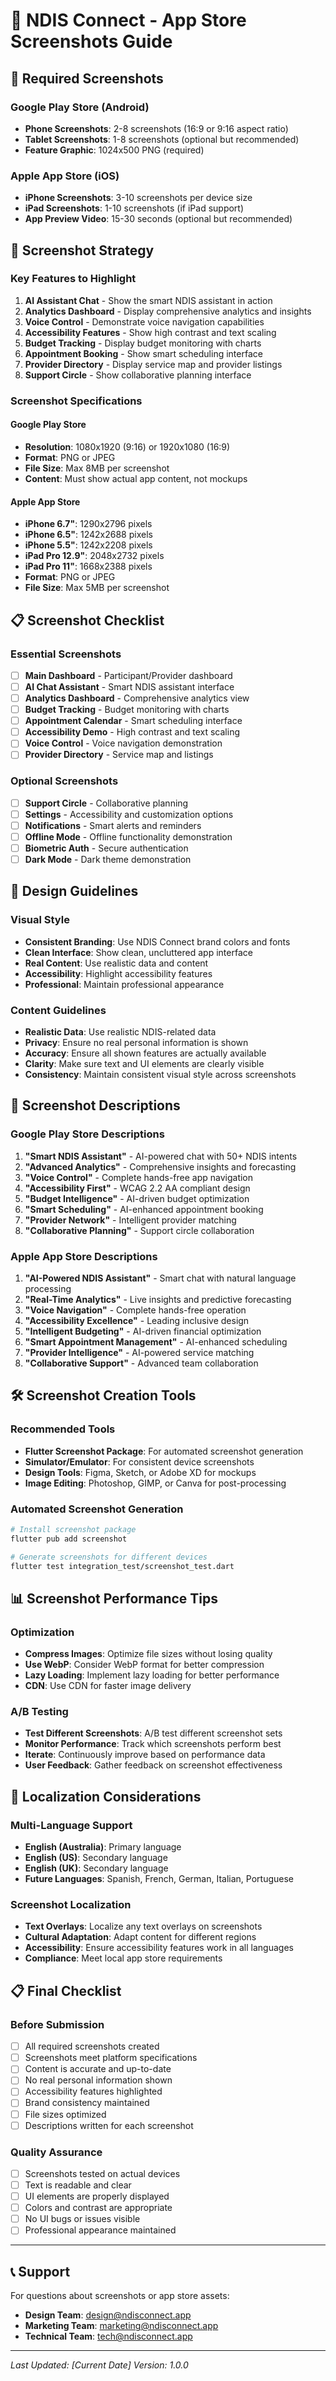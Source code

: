 # 📸 NDIS Connect - App Store Screenshots Guide

## 📱 Required Screenshots

### Google Play Store (Android)
- **Phone Screenshots**: 2-8 screenshots (16:9 or 9:16 aspect ratio)
- **Tablet Screenshots**: 1-8 screenshots (optional but recommended)
- **Feature Graphic**: 1024x500 PNG (required)

### Apple App Store (iOS)
- **iPhone Screenshots**: 3-10 screenshots per device size
- **iPad Screenshots**: 1-10 screenshots (if iPad support)
- **App Preview Video**: 15-30 seconds (optional but recommended)

## 🎯 Screenshot Strategy

### Key Features to Highlight
1. **AI Assistant Chat** - Show the smart NDIS assistant in action
2. **Analytics Dashboard** - Display comprehensive analytics and insights
3. **Voice Control** - Demonstrate voice navigation capabilities
4. **Accessibility Features** - Show high contrast and text scaling
5. **Budget Tracking** - Display budget monitoring with charts
6. **Appointment Booking** - Show smart scheduling interface
7. **Provider Directory** - Display service map and provider listings
8. **Support Circle** - Show collaborative planning interface

### Screenshot Specifications

#### Google Play Store
- **Resolution**: 1080x1920 (9:16) or 1920x1080 (16:9)
- **Format**: PNG or JPEG
- **File Size**: Max 8MB per screenshot
- **Content**: Must show actual app content, not mockups

#### Apple App Store
- **iPhone 6.7"**: 1290x2796 pixels
- **iPhone 6.5"**: 1242x2688 pixels
- **iPhone 5.5"**: 1242x2208 pixels
- **iPad Pro 12.9"**: 2048x2732 pixels
- **iPad Pro 11"**: 1668x2388 pixels
- **Format**: PNG or JPEG
- **File Size**: Max 5MB per screenshot

## 📋 Screenshot Checklist

### Essential Screenshots
- [ ] **Main Dashboard** - Participant/Provider dashboard
- [ ] **AI Chat Assistant** - Smart NDIS assistant interface
- [ ] **Analytics Dashboard** - Comprehensive analytics view
- [ ] **Budget Tracking** - Budget monitoring with charts
- [ ] **Appointment Calendar** - Smart scheduling interface
- [ ] **Accessibility Demo** - High contrast and text scaling
- [ ] **Voice Control** - Voice navigation demonstration
- [ ] **Provider Directory** - Service map and listings

### Optional Screenshots
- [ ] **Support Circle** - Collaborative planning
- [ ] **Settings** - Accessibility and customization options
- [ ] **Notifications** - Smart alerts and reminders
- [ ] **Offline Mode** - Offline functionality demonstration
- [ ] **Biometric Auth** - Secure authentication
- [ ] **Dark Mode** - Dark theme demonstration

## 🎨 Design Guidelines

### Visual Style
- **Consistent Branding**: Use NDIS Connect brand colors and fonts
- **Clean Interface**: Show clean, uncluttered app interface
- **Real Content**: Use realistic data and content
- **Accessibility**: Highlight accessibility features
- **Professional**: Maintain professional appearance

### Content Guidelines
- **Realistic Data**: Use realistic NDIS-related data
- **Privacy**: Ensure no real personal information is shown
- **Accuracy**: Ensure all shown features are actually available
- **Clarity**: Make sure text and UI elements are clearly visible
- **Consistency**: Maintain consistent visual style across screenshots

## 📝 Screenshot Descriptions

### Google Play Store Descriptions
1. **"Smart NDIS Assistant"** - AI-powered chat with 50+ NDIS intents
2. **"Advanced Analytics"** - Comprehensive insights and forecasting
3. **"Voice Control"** - Complete hands-free app navigation
4. **"Accessibility First"** - WCAG 2.2 AA compliant design
5. **"Budget Intelligence"** - AI-driven budget optimization
6. **"Smart Scheduling"** - AI-enhanced appointment booking
7. **"Provider Network"** - Intelligent provider matching
8. **"Collaborative Planning"** - Support circle collaboration

### Apple App Store Descriptions
1. **"AI-Powered NDIS Assistant"** - Smart chat with natural language processing
2. **"Real-Time Analytics"** - Live insights and predictive forecasting
3. **"Voice Navigation"** - Complete hands-free operation
4. **"Accessibility Excellence"** - Leading inclusive design
5. **"Intelligent Budgeting"** - AI-driven financial optimization
6. **"Smart Appointment Management"** - AI-enhanced scheduling
7. **"Provider Intelligence"** - AI-powered service matching
8. **"Collaborative Support"** - Advanced team collaboration

## 🛠️ Screenshot Creation Tools

### Recommended Tools
- **Flutter Screenshot Package**: For automated screenshot generation
- **Simulator/Emulator**: For consistent device screenshots
- **Design Tools**: Figma, Sketch, or Adobe XD for mockups
- **Image Editing**: Photoshop, GIMP, or Canva for post-processing

### Automated Screenshot Generation
```bash
# Install screenshot package
flutter pub add screenshot

# Generate screenshots for different devices
flutter test integration_test/screenshot_test.dart
```

## 📊 Screenshot Performance Tips

### Optimization
- **Compress Images**: Optimize file sizes without losing quality
- **Use WebP**: Consider WebP format for better compression
- **Lazy Loading**: Implement lazy loading for better performance
- **CDN**: Use CDN for faster image delivery

### A/B Testing
- **Test Different Screenshots**: A/B test different screenshot sets
- **Monitor Performance**: Track which screenshots perform best
- **Iterate**: Continuously improve based on performance data
- **User Feedback**: Gather feedback on screenshot effectiveness

## 🎯 Localization Considerations

### Multi-Language Support
- **English (Australia)**: Primary language
- **English (US)**: Secondary language
- **English (UK)**: Secondary language
- **Future Languages**: Spanish, French, German, Italian, Portuguese

### Screenshot Localization
- **Text Overlays**: Localize any text overlays on screenshots
- **Cultural Adaptation**: Adapt content for different regions
- **Accessibility**: Ensure accessibility features work in all languages
- **Compliance**: Meet local app store requirements

## 📋 Final Checklist

### Before Submission
- [ ] All required screenshots created
- [ ] Screenshots meet platform specifications
- [ ] Content is accurate and up-to-date
- [ ] No real personal information shown
- [ ] Accessibility features highlighted
- [ ] Brand consistency maintained
- [ ] File sizes optimized
- [ ] Descriptions written for each screenshot

### Quality Assurance
- [ ] Screenshots tested on actual devices
- [ ] Text is readable and clear
- [ ] UI elements are properly displayed
- [ ] Colors and contrast are appropriate
- [ ] No UI bugs or issues visible
- [ ] Professional appearance maintained

---

## 📞 Support

For questions about screenshots or app store assets:
- **Design Team**: design@ndisconnect.app
- **Marketing Team**: marketing@ndisconnect.app
- **Technical Team**: tech@ndisconnect.app

---

*Last Updated: [Current Date]*
*Version: 1.0.0*
